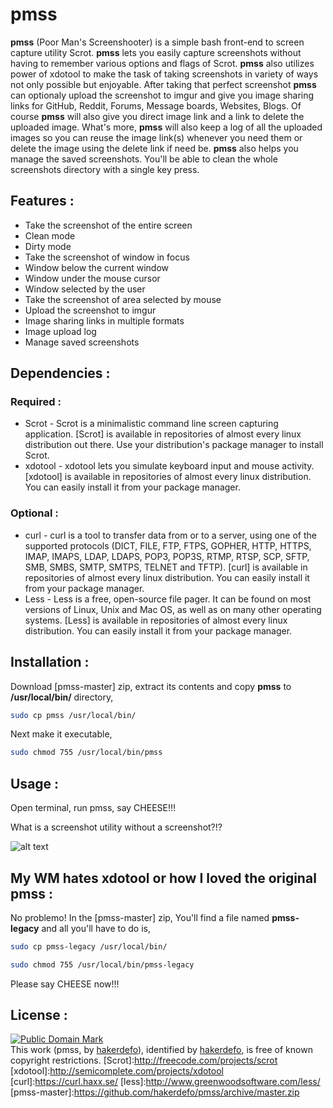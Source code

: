 # pmss

**pmss** (Poor Man's Screenshooter) is a simple bash front-end to screen capture utility Scrot. **pmss** lets you easily capture screenshots without having to remember various options and flags of Scrot. **pmss** also utilizes power of xdotool to make the task of taking screenshots in variety of ways not only possible but enjoyable. After taking that perfect screenshot **pmss** can optionaly upload the screenshot to imgur and give you image sharing links for GitHub, Reddit, Forums, Message boards, Websites, Blogs. Of course **pmss** will also give you direct image link and a link to delete the uploaded image. What's more, **pmss** will also keep a log of all the uploaded images so you can reuse the image link(s) whenever you need them or delete the image using the delete link if need be. **pmss** also helps you manage the saved screenshots. You'll be able to clean the whole screenshots directory with a single key press.


## Features :

 - Take the screenshot of the entire screen
  - Clean mode
  - Dirty mode
 - Take the screenshot of window in focus
  - Window below the current window
  - Window under the mouse cursor
  - Window selected by the user
 - Take the screenshot of area selected by mouse
 - Upload the screenshot to imgur
 - Image sharing links in multiple formats
 - Image upload log
 - Manage saved screenshots


## Dependencies :

### Required :

- Scrot - Scrot is a minimalistic command line screen capturing application. [Scrot] is available in repositories of almost every linux distribution out there. Use your distribution's package manager to install Scrot.
- xdotool - xdotool lets you simulate keyboard input and mouse activity. [xdotool] is available in repositories of almost every linux distribution. You can easily install it from your package manager.

### Optional :

- curl - curl is a tool to transfer data from or to a server, using one of the supported protocols (DICT, FILE, FTP, FTPS, GOPHER, HTTP, HTTPS, IMAP, IMAPS, LDAP, LDAPS, POP3, POP3S, RTMP, RTSP, SCP, SFTP, SMB, SMBS, SMTP, SMTPS, TELNET and TFTP).
[curl] is available in repositories of almost every linux distribution. You can easily install it from your package manager.
- Less - Less is a free, open-source file pager. It can be found on most versions of Linux, Unix and Mac OS, as well as on many other operating systems. [Less] is available in repositories of almost every linux distribution. You can easily install it from your package manager.


## Installation :

Download [pmss-master] zip, extract its contents and copy **pmss** to **/usr/local/bin/** directory,
```sh
sudo cp pmss /usr/local/bin/
```
Next make it executable,
```sh
sudo chmod 755 /usr/local/bin/pmss
```


## Usage :

Open terminal, run pmss, say CHEESE!!!

What is a screenshot utility without a screenshot?!?

![alt text](http://i.imgur.com/FeQb80D.png "pmss")


## My WM hates xdotool or how I loved the original pmss :

No problemo! In the [pmss-master] zip, You'll find a file named **pmss-legacy** and all you'll have to do is,
```sh
sudo cp pmss-legacy /usr/local/bin/
```
```sh
sudo chmod 755 /usr/local/bin/pmss-legacy
```
Please say CHEESE now!!!


## License :

[![Public Domain Mark](http://i.creativecommons.org/p/mark/1.0/88x31.png)](http://creativecommons.org/publicdomain/mark/1.0/)  
This work (<span property="dct:title">pmss</span>, by [<span property="dct:title">hakerdefo</span>](https://github.com/hakerdefo/pmss)), identified by [<span property="dct:title">hakerdefo</span>](https://hakerdefo.blogspot.com), is free of known copyright restrictions.
[Scrot]:http://freecode.com/projects/scrot
[xdotool]:http://semicomplete.com/projects/xdotool
[curl]:https://curl.haxx.se/
[less]:http://www.greenwoodsoftware.com/less/
[pmss-master]:https://github.com/hakerdefo/pmss/archive/master.zip
